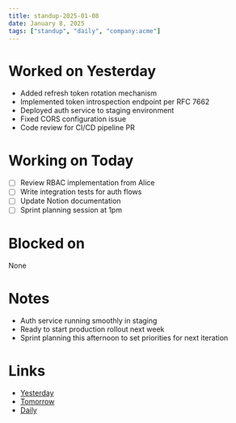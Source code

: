 ```yaml
---
title: standup-2025-01-08
date: January 8, 2025
tags: ["standup", "daily", "company:acme"]
---
```


# Worked on Yesterday

* Added refresh token rotation mechanism
* Implemented token introspection endpoint per RFC 7662
* Deployed auth service to staging environment
* Fixed CORS configuration issue
* Code review for CI/CD pipeline PR

# Working on Today

* [ ] Review RBAC implementation from Alice
* [ ] Write integration tests for auth flows
* [ ] Update Notion documentation
* [ ] Sprint planning session at 1pm

# Blocked on

None

# Notes

* Auth service running smoothly in staging
* Ready to start production rollout next week
* Sprint planning this afternoon to set priorities for next iteration

# Links

* [Yesterday](2025-01-07)
* [Tomorrow](2025-01-10)
* [Daily](../journal/2025-01-08)

